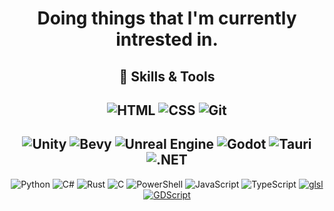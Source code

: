 <div align="center">
 
# Doing things that l'm currently intrested in.

 
## 🚀 Skills & Tools
![HTML](https://img.shields.io/badge/HTML-E34F26?style=flat&logo=html5&logoColor=FFFFFF)
![CSS](https://img.shields.io/badge/CSS-1572B6?style=flat&logo=css3&logoColor=FFFFFF)
![Git](https://img.shields.io/badge/Git-F05032?style=flat&logo=git&logoColor=FFFFFF)
---
![Unity](https://img.shields.io/badge/Unity-FFFFFF?style=flat&logo=unity&logoColor=000000)
 ![Bevy](https://img.shields.io/badge/Bevy-478CBF?style=flat&logo=bevy&logoColor=FFFFFF)
![Unreal Engine](https://img.shields.io/badge/Unreal%20Engine-000000?style=flat&logo=unreal-engine&logoColor=FFFFFF)
![Godot](https://img.shields.io/badge/Godot-478CBF?style=flat&logo=godot-engine&logoColor=FFFFFF)
![Tauri](https://img.shields.io/badge/Tauri-000000?style=flat&logo=tauri&logoColor=F7DF1E)
![.NET](https://img.shields.io/badge/.NET-512BD4?style=flat&logo=.net&logoColor=FFFFFF)
---
![Python](https://img.shields.io/badge/Python-3776AB?style=flat&logo=python&logoColor=FFFFFF)
![C#](https://img.shields.io/badge/C%23-239120?style=flat&logo=csharp&logoColor=FFFFFF)
![Rust](https://img.shields.io/badge/Rust-000000?style=flat&logo=rust&logoColor=FFFFFF)
![C](https://img.shields.io/badge/-007ACC?style=flat&logo=C&logoColor=FFFFFF)
![PowerShell](https://img.shields.io/badge/PowerShell-5391FE?style=flat&logo=powershell&logoColor=FFFFFF)
![JavaScript](https://img.shields.io/badge/JavaScript-F7DF1E?style=flat&logo=javascript&logoColor=000000)
![TypeScript](https://img.shields.io/badge/TypeScript-007ACC?style=flat&logo=typescript&logoColor=FFFFFF)
[![glsl](https://img.shields.io/badge/glsl-%237CB342?style=for-the-badge&logo=opengl&style=flat&logoColor=white&logoWidth=20)](https://www.opengl.org/)
[![GDScript](https://img.shields.io/badge/GDScript-%23478cbf?style=for-the-badge&logo=godot-engine&style=flat&logoColor=white&logoWidth=20)](https://docs.godotengine.org/en/stable/gdscript/index.html)
